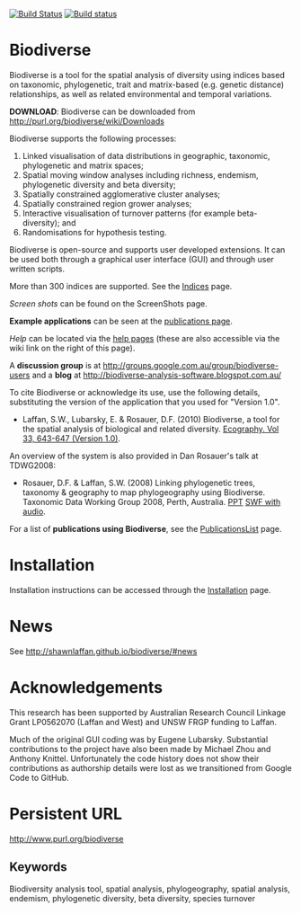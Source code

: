 [![Build Status](https://travis-ci.org/shawnlaffan/biodiverse.svg?branch=master)](https://travis-ci.org/shawnlaffan/biodiverse)
[![Build status](https://ci.appveyor.com/api/projects/status/9dnh2co30sfbl3i2/branch/master?svg=true)](https://ci.appveyor.com/project/shawnlaffan/biodiverse/branch/master)


# Biodiverse

Biodiverse is a tool for the spatial analysis of diversity using indices based on taxonomic, phylogenetic, trait and matrix-based (e.g. genetic distance) relationships, as well as related environmental and temporal variations. 

**DOWNLOAD**:  Biodiverse can be downloaded from http://purl.org/biodiverse/wiki/Downloads

Biodiverse supports the following processes: 

  1. Linked visualisation of data distributions in geographic, taxonomic, phylogenetic and matrix spaces;
  1. Spatial moving window analyses including richness, endemism, phylogenetic diversity and beta diversity;
  1. Spatially constrained agglomerative cluster analyses; 
  1. Spatially constrained region grower analyses; 
  1. Interactive visualisation of turnover patterns (for example beta-diversity); and 
  1. Randomisations for hypothesis testing. 

Biodiverse is open-source and supports user developed extensions. It can be used both through a graphical user interface (GUI) and through user written scripts.

More than 300 indices are supported.  See the [Indices](https://purl.org/biodiverse/wiki/Indices) page.

*Screen shots* can be found on the ScreenShots page.

**Example applications** can be seen at the [publications page](https://purl.org/biodiverse/wiki/PublicationsList).

*Help* can be located via the [help pages](https://purl.org/biodiverse/wiki/Home) (these are also accessible via the wiki link on the right of this page).

A **discussion group** is at http://groups.google.com.au/group/biodiverse-users and a **blog** at http://biodiverse-analysis-software.blogspot.com.au/


To cite Biodiverse or acknowledge its use, use the following details, substituting the version of the application that you used for "Version 1.0".

* Laffan, S.W., Lubarsky, E. & Rosauer, D.F. (2010) Biodiverse, a tool for the spatial analysis of biological and related diversity. [Ecography. Vol 33, 643-647 (Version 1.0)](https://doi.org/10.1111/j.1600-0587.2010.06237.x).

An overview of the system is also provided in Dan Rosauer's talk at TDWG2008:

* Rosauer, D.F. & Laffan, S.W. (2008) Linking phylogenetic trees, taxonomy & geography to map phylogeography using Biodiverse. Taxonomic Data Working Group 2008, Perth, Australia. [PPT](http://www.tdwg.org/fileadmin/2008conference/slides/Rosauer_09_05_phyloTrees.ppt) [SWF with audio](http://www.tdwg.org/fileadmin/2008conference/slides/Rosauer_09_05_phyloTrees.swf). 

For a list of **publications using Biodiverse**, see the [PublicationsList](https://purl.org/biodiverse/wiki/PublicationsList) page.  

# Installation
Installation instructions can be accessed through the [Installation](https://purl.org/biodiverse/wiki/Installation) page.

# News 

See http://shawnlaffan.github.io/biodiverse/#news


# Acknowledgements 

This research has been supported by Australian Research Council Linkage Grant LP0562070 (Laffan and West) and UNSW FRGP funding to Laffan.

Much of the original GUI coding was by Eugene Lubarsky.  Substantial contributions to the project have also been made by Michael Zhou and Anthony Knittel.  Unfortunately the code history does not show their contributions as authorship details were lost as we transitioned from Google Code to GitHub.  

# Persistent URL 

http://www.purl.org/biodiverse

## Keywords 

Biodiversity analysis tool, spatial analysis, phylogeography, spatial analysis, endemism, phylogenetic diversity, beta diversity, species turnover
